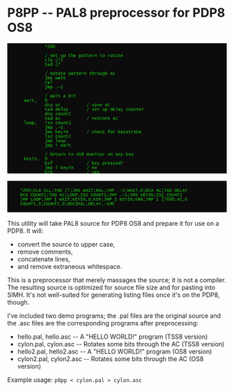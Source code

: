 
P8PP -- PAL8 preprocessor for PDP8 OS8
==========

![](images/demo1.jpg)

![](images/demo2.jpg)

This utility will take PAL8 source for PDP8 OS8 and prepare it for use on a PDP8.  It will:

* convert the source to upper case,
* remove comments,
* concatenate lines,
* and remove extraneous whitespace.

This is a preprocessor that merely massages the source; it is not a compiler.  The resulting source
is optimized for source file size and for pasting into SIMH.  It's not well-suited for generating listing
files once it's on the PDP8, though.

I've included two demo programs; the .pal files are the original source and the .asc files are
the corresponding programs after preprocessing:

* hello.pal, hello.asc -- A "HELLO WORLD!" program (TSS8 version)
* cylon.pal, cylon.asc -- Rotates some bits through the AC (TSS8 version)
* hello2.pal, hello2.asc -- A "HELLO WORLD!" program (OS8 version)
* cylon2.pal, cylon2.asc -- Rotates some bits through the AC (OS8 version)

Example usage: `p8pp < cylon.pal > cylon.asc`

